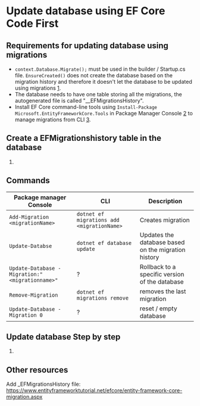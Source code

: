 # Update database using EF Core Code First

## Requirements for updating database using migrations
- ```context.Database.Migrate();``` must be used in the builder / Startup.cs file. ```EnsureCreated()``` does not create the database based on the migration history and therefore it doesn't let the database to be updated using migrations [1].
- The database needs to have one table storing all the migrations, the autogenerated file is called "__EFMigrationsHistory".
- Install EF Core command-line tools using `Install-Package Microsoft.EntityFrameworkCore.Tools` in Package Manager Console [2] to manage migrations from CLI [3].

[1]: https://stackoverflow.com/questions/38238043/how-and-where-to-call-database-ensurecreated-and-database-migrate
[2]: https://docs.microsoft.com/en-us/ef/core/cli/powershell
[3]: https://docs.microsoft.com/en-us/ef/core/managing-schemas/migrations/managing?tabs=vs

## Create a EFMigrationshistory table in the database
1. 

## Commands

Package manager Console                             | CLI                                        | Description
------------------------------                      | -----------------------------------------  | ----------------------
`Add-Migration <migrationName>`                     | `dotnet ef migrations add <migrationName>` | Creates migration
`Update-Databse`                                    | `dotnet ef database update`                | Updates the database based on the migration history
`Update-Database -Migration:"<migrationname>"`      | ?                                          | Rollback to a specific version of the database 
`Remove-Migration`                                  | `dotnet ef migrations remove`              | removes the last migration
`Update-Database -Migration 0`                      | ?                                          | reset / empty database


## Update database Step by step
1. 

## Other resources
Add _EFMigrationsHistory file: https://www.entityframeworktutorial.net/efcore/entity-framework-core-migration.aspx

